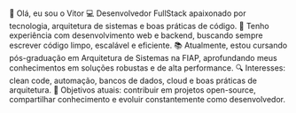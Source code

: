 👋 Olá, eu sou o Vitor
💻 Desenvolvedor FullStack apaixonado por tecnologia, arquitetura de sistemas e boas práticas de código.
🚀 Tenho experiência com desenvolvimento web e backend, buscando sempre escrever código limpo, escalável e eficiente.
📚 Atualmente, estou cursando pós-graduação em Arquitetura de Sistemas na FIAP, aprofundando meus conhecimentos em soluções robustas e de alta performance.
🔍 Interesses: clean code, automação, bancos de dados, cloud e boas práticas de arquitetura.
🌱 Objetivos atuais: contribuir em projetos open-source, compartilhar conhecimento e evoluir constantemente como desenvolvedor.
